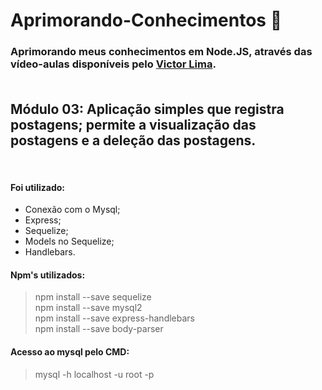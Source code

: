# Aprimorando-Conhecimentos :mag_right:

### Aprimorando meus conhecimentos em Node.JS, através das vídeo-aulas disponíveis pelo [Victor Lima](https://www.youtube.com/watch?v=LLqq6FemMNQ&list=PLJ_KhUnlXUPtbtLwaxxUxHqvcNQndmI4B&index=2&ab_channel=VictorLima-GuiadoProgramador). <br><br>

## Módulo 03: Aplicação simples que registra postagens; permite a visualização das postagens e a deleção das postagens.  
<br> 

#### Foi utilizado:
* Conexão com o Mysql;
* Express;
* Sequelize;
* Models no Sequelize;
* Handlebars.

#### Npm's utilizados: <br>
> npm install --save sequelize <br>
> npm install --save mysql2 <br>
> npm install --save express-handlebars<br>
> npm install --save body-parser<br>

#### Acesso ao mysql pelo CMD: <br>
> mysql -h localhost -u root -p